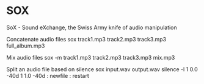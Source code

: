 # SOX
SoX - Sound eXchange, the Swiss Army knife of audio manipulation

Concatenate audio files
    sox track1.mp3 track2.mp3 track3.mp3 full_album.mp3
    
Mix audio files
    sox -m track1.mp3 track2.mp3 track3.mp3 mix.mp3
    
Split an audio file based on silence
    sox input.wav output.wav silence -l 1 0.0 -40d 1 1.0 -40d : newfile : restart
